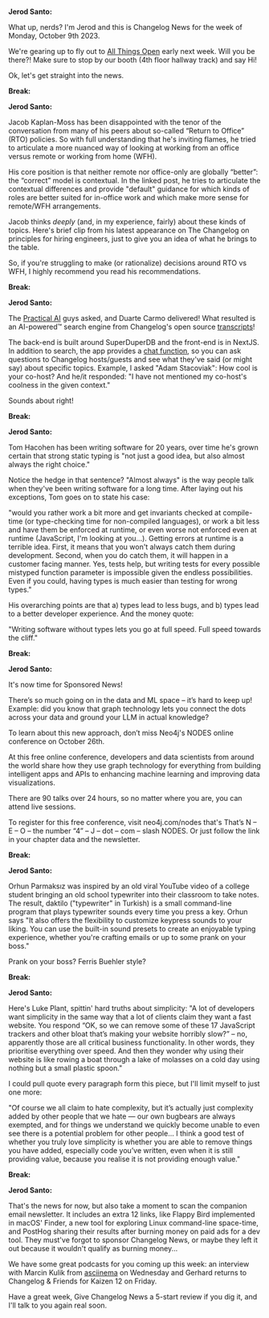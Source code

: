 **Jerod Santo:**

What up, nerds? I'm Jerod and this is Changelog News for the week of Monday, October 9th 2023.

We're gearing up to fly out to [All Things Open](https://2023.allthingsopen.org/) early next week. Will you be there?! Make sure to stop by our booth (4th floor hallway track) and say Hi!

Ok, let's get straight into the news.

**Break:**

**Jerod Santo:**

Jacob Kaplan-Moss has been disappointed with the tenor of the conversation from many of his peers about so-called “Return to Office” (RTO) policies. So with full understanding that he's inviting flames, he tried to articulate a more nuanced way of looking at working from an office versus remote or working from home (WFH).

His core position is that neither remote nor office-only are globally “better”: the “correct” model is contextual. In the linked post, he tries to articulate the contextual differences and provide "default" guidance for which kinds of roles are better suited for in-office work and which make more sense for remote/WFH arrangements.

Jacob thinks _deeply_ (and, in my experience, fairly) about these kinds of topics. Here's brief clip from his latest appearance on The Changelog on principles for hiring engineers, just to give you an idea of what he brings to the table.

So, if you're struggling to make (or rationalize) decisions around RTO vs WFH, I highly recommend you read his recommendations.

**Break:**

**Jerod Santo:**

The [Practical AI](https://practicalai.fm) guys asked, and Duarte Carmo delivered! What resulted is an AI-powered™ search engine from Changelog's open source [transcripts](https://github.com/thechangelog/transcripts)!

The back-end is built around SuperDuperDB and the front-end is in NextJS. In addition to search, the app provides a [chat function](https://changelog.duarteocarmo.com/chat), so you can ask questions to Changelog hosts/guests and see what they've said (or might say) about specific topics. Example, I asked "Adam Stacoviak": How cool is your co-host? And he/it responded: "I have not mentioned my co-host's coolness in the given context."

Sounds about right!

**Break:**

**Jerod Santo:**

Tom Hacohen has been writing software for 20 years, over time he's grown certain that strong static typing is "not just a good idea, but also almost always the right choice."

Notice the hedge in that sentence? "Almost always" is the way people talk when they've been writing software for a long time. After laying out his exceptions, Tom goes on to state his case:

"would you rather work a bit more and get invariants checked at compile-time (or type-checking time for non-compiled languages), or work a bit less and have them be enforced at runtime, or even worse not enforced even at runtime (JavaScript, I'm looking at you...). Getting errors at runtime is a terrible idea. First, it means that you won't always catch them during development. Second, when you do catch them, it will happen in a customer facing manner. Yes, tests help, but writing tests for every possible mistyped function parameter is impossible given the endless possibilities. Even if you could, having types is much easier than testing for wrong types."

His overarching points are that a) types lead to less bugs, and b) types lead to a better developer experience. And the money quote:

"Writing software without types lets you go at full speed. Full speed towards the cliff."

**Break:**

**Jerod Santo:**

It's now time for Sponsored News!

There’s so much going on in the data and ML space – it’s hard to keep up! Example: did you know that graph technology lets you connect the dots across your data and ground your LLM in actual knowledge?

To learn about this new approach, don’t miss Neo4j's NODES online conference on October 26th.

At this free online conference, developers and data scientists from around the world share how they use graph technology for everything from building intelligent apps and APIs to enhancing machine learning and improving data visualizations.

There are 90 talks over 24 hours, so no matter where you are, you can attend live sessions.

To register for this free conference, visit neo4j.com/nodes that's That’s N – E – O – the number “4” – J – dot – com – slash NODES. Or just follow the link in your chapter data and the newsletter.

**Break:**

**Jerod Santo:**

Orhun Parmaksız was inspired by an old viral YouTube video of a college student bringing an old school typewriter into their classroom to take notes. The result, daktilo ("typewriter" in Turkish) is a small command-line program that plays typewriter sounds every time you press a key. Orhun says "It also offers the flexibility to customize keypress sounds to your liking. You can use the built-in sound presets to create an enjoyable typing experience, whether you're crafting emails or up to some prank on your boss."

Prank on your boss? Ferris Buehler style?

**Break:**

**Jerod Santo:**

Here's Luke Plant, spittin' hard truths about simplicity: "A lot of developers want simplicity in the same way that a lot of clients claim they want a fast website. You respond “OK, so we can remove some of these 17 JavaScript trackers and other bloat that’s making your website horribly slow?” – no, apparently those are all critical business functionality. In other words, they prioritise everything over speed. And then they wonder why using their website is like rowing a boat through a lake of molasses on a cold day using nothing but a small plastic spoon."

I could pull quote every paragraph form this piece, but I'll limit myself to just one more:

"Of course we all claim to hate complexity, but it’s actually just complexity added by other people that we hate — our own bugbears are always exempted, and for things we understand we quickly become unable to even see there is a potential problem for other people... I think a good test of whether you truly love simplicity is whether you are able to remove things you have added, especially code you’ve written, even when it is still providing value, because you realise it is not providing enough value."

**Break:**

**Jerod Santo:**

That's the news for now, but also take a moment to scan the companion email newsletter. It includes an extra 12 links, like Flappy Bird implemented in macOS' Finder, a new tool for exploring Linux command-line space-time, and PostHog sharing their results after burning money on paid ads for a dev tool. They must've forgot to sponsor Changelog News, or maybe they left it out because it wouldn't qualify as burning money...

We have some great podcasts for you coming up this week: an interview with Marcin Kulik from [asciinema](https://asciinema.org) on Wednesday and Gerhard returns to Changelog & Friends for Kaizen 12 on Friday.

  Have a great week, Give Changelog News a 5-start review if you dig it, and I'll talk to you again real soon.
